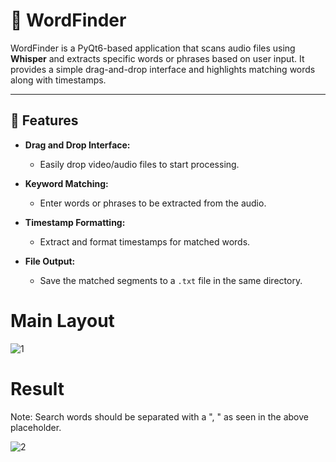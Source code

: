 # 🎯 WordFinder

WordFinder is a PyQt6-based application that scans audio files using **Whisper** and extracts specific words or phrases based on user input. It provides a simple drag-and-drop interface and highlights matching words along with timestamps.

---

## 🚀 Features

- **Drag and Drop Interface:**
  - Easily drop video/audio files to start processing.

- **Keyword Matching:**
  - Enter words or phrases to be extracted from the audio.

- **Timestamp Formatting:**
  - Extract and format timestamps for matched words.

- **File Output:**
  - Save the matched segments to a `.txt` file in the same directory.

# Main Layout
![1](https://github.com/AhMadness/WordFinder/assets/48402736/ca045bcb-6f56-445f-b7c5-1d2835ee962d)

# Result
Note: Search words should be separated with a ", " as seen in the above placeholder.

![2](https://github.com/AhMadness/WordFinder/assets/48402736/9fbc6fca-921e-4633-a722-2a4ffd77d576)

